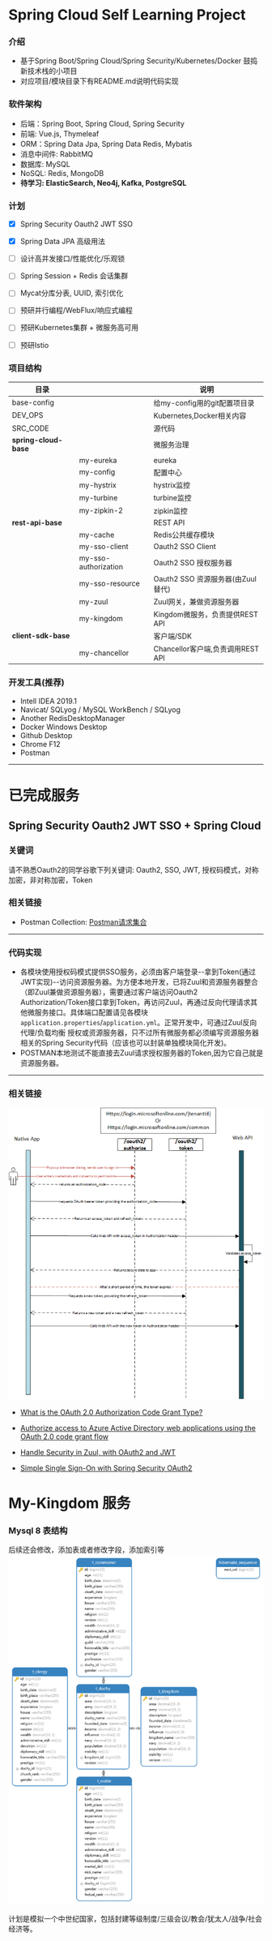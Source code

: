 # Spring Cloud Self Learning Project

### 介绍
- 基于Spring Boot/Spring Cloud/Spring Security/Kubernetes/Docker 鼓捣新技术栈的小项目
- 对应项目/模块目录下有README.md说明代码实现

### 软件架构
- 后端：Spring Boot, Spring Cloud, Spring Security
- 前端: Vue.js, Thymeleaf
- ORM：Spring Data Jpa, Spring Data Redis, Mybatis
- 消息中间件: RabbitMQ
- 数据库: MySQL
- NoSQL: Redis, MongoDB
- **待学习: ElasticSearch, Neo4j, Kafka, PostgreSQL**

### 计划

- [x] Spring Security Oauth2 JWT SSO
- [x] Spring Data JPA 高级用法
- [ ] 设计高并发接口/性能优化/乐观锁
- [ ] Spring Session + Redis 会话集群
- [ ] Mycat分库分表, UUID, 索引优化
- [ ] 预研并行编程/WebFlux/响应式编程
- [ ] 预研Kubernetes集群 + 微服务高可用
- [ ] 预研Istio



### 项目结构

|  目录   |   |说明  |
|  ----  | ----  | ----  |
| base-config | | 给my-config用的git配置项目录 |
| DEV_OPS | | Kubernetes,Docker相关内容 |
| SRC_CODE  | | 源代码 |
| **spring-cloud-base**  | | 微服务治理 |
| |  my-eureka  | eureka  |
| |  my-config  | 配置中心 |
| |  my-hystrix  | hystrix监控  |
| |  my-turbine  |  turbine监控 |
| | my-zipkin-2  | zipkin监控  |
|  **rest-api-base**  | | REST API  |
| | my-cache | Redis公共缓存模块 |
| | my-sso-client | Oauth2 SSO Client |
| | my-sso-authorization | Oauth2 SSO 授权服务器 |
| | my-sso-resource | Oauth2 SSO 资源服务器(由Zuul替代) |
| | my-zuul | Zuul网关，兼做资源服务器 |
| | my-kingdom | Kingdom微服务，负责提供REST API |
|  **client-sdk-base**  | | 客户端/SDK  |
| | my-chancellor | Chancellor客户端,负责调用REST API |


### 开发工具(推荐)

- Intell IDEA 2019.1
- Navicat/ SQLyog / MySQL WorkBench / SQLyog
- Another RedisDesktopManager
- Docker Windows Desktop
- Github Desktop
- Chrome F12
- Postman

------------


# 已完成服务
##  Spring Security Oauth2 JWT SSO + Spring Cloud
### 关键词
请不熟悉Oauth2的同学谷歌下列关键词:
Oauth2, SSO, JWT, 授权码模式，对称加密，非对称加密，Token

### 相关链接
- Postman Collection: [Postman请求集合](https://www.getpostman.com/collections/45a34833c51cdf77dd17)

------------

### 代码实现
 - 各模块使用授权码模式提供SSO服务，必须由客户端登录--拿到Token(通过JWT实现)--访问资源服务器。为方便本地开发，已将Zuul和资源服务器整合（即Zuul兼做资源服务器），需要通过客户端访问Oauth2 Authorization/Token接口拿到Token，再访问Zuul，再通过反向代理请求其他微服务接口。具体端口配置请见各模块`application.properties`/`application.yml`。正常开发中，可通过Zuul反向代理/负载均衡 授权或资源服务器，只不过所有微服务都必须编写资源服务器相关的Spring Security代码（应该也可以封装单独模块简化开发)。
 - POSTMAN本地测试不能直接去Zuul请求授权服务器的Token,因为它自己就是资源服务器。

------------
### 相关链接
![授权码模式](./SRC_CODE/rest-api-base/DOC/active-directory-oauth-code-flow-native-app.png)

- [What is the OAuth 2.0 Authorization Code Grant Type?](https://developer.okta.com/blog/2018/04/10/oauth-authorization-code-grant-type "What is the OAuth 2.0 Authorization Code Grant Type?")

- [Authorize access to Azure Active Directory web applications using the OAuth 2.0 code grant flow](https://docs.microsoft.com/en-us/azure/active-directory/develop/v1-protocols-oauth-code "Authorize access to Azure Active Directory web applications using the OAuth 2.0 code grant flow")
- [Handle Security in Zuul, with OAuth2 and JWT](https://www.baeldung.com/spring-security-zuul-oauth-jwt "Handle Security in Zuul, with OAuth2 and JWT")

- [Simple Single Sign-On with Spring Security OAuth2](https://www.baeldung.com/sso-spring-security-oauth2 "Simple Single Sign-On with Spring Security OAuth2")

# My-Kingdom 服务
### Mysql 8 表结构
后续还会修改，添加表或者修改字段，添加索引等
![表结构](./SRC_CODE/rest-api-base/DOC/spring_cloud_kubernetes_ER.png)

计划是模拟一个中世纪国家，包括封建等级制度/三级会议/教会/犹太人/战争/社会经济等。



